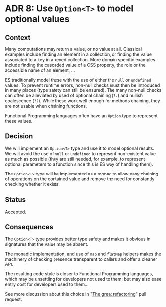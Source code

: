 # ADR 8: Use `Option<T>` to model optional values

## Context

Many computations may return a value, or no value at all. Classical examples include finding an element in a collection, or finding the value associated to a key in a keyed collection. More domain specific examples include finding the cascaded value of a CSS property, the role or the accessible name of an element, …

ES traditionally model these with the use of either the `null` or `undefined` values. To prevent runtime errors, non-null checks must then be introduced in many places (type safety can still be ensured). The many non-null checks can often be alleviated by used of optional chaining (`?.`) and nullish coalescence (`??`). While these work well enough for methods chaining, they are not usable when chaining functions.

Functional Programming languages often have an `Option` type to represent these values.

## Decision

We will implement an `Option<T>` type and use it to model optional results. We will avoid the use of `null` or `undefined` to represent non-existent value as much as possible (they are still needed, for example, to represent optional parameters to a function since this is ES way of handling them). 

The `Option<T>` type will be implemented as a monad to allow easy chaining of operations on the contained value and remove the need for constantly checking whether it exists.

## Status

Accepted.

## Consequences

The `Option<T>` type provides better type safety and makes it obvious in signatures that the value may be absent. 

The monadic implementation, and use of `map` and `flatMap` helpers makes the machinery of checking presence transparent to callers and offer a cleaner API.

The resulting code style is closer to Functional Programming languages, which may be unsettling for developers not used to them; but may also ease entry cost for developers used to them…

See more discussion about this choice in "[The great refactoring](https://github.com/Siteimprove/alfa/pull/165)" pull request.
